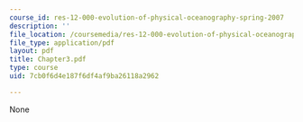 ```yaml
---
course_id: res-12-000-evolution-of-physical-oceanography-spring-2007
description: ''
file_location: /coursemedia/res-12-000-evolution-of-physical-oceanography-spring-2007/7cb0f6d4e187f6df4af9ba26118a2962_Chapter3.pdf
file_type: application/pdf
layout: pdf
title: Chapter3.pdf
type: course
uid: 7cb0f6d4e187f6df4af9ba26118a2962

---
```

None